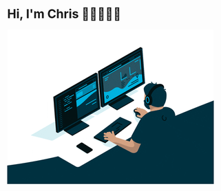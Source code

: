 # Hi, I'm Chris 👋🏿👨🏿‍💻
<img src="https://github.com/christiankasongo/christiankasongo/blob/main/giphy.gif" alt="Programmer Gif">


